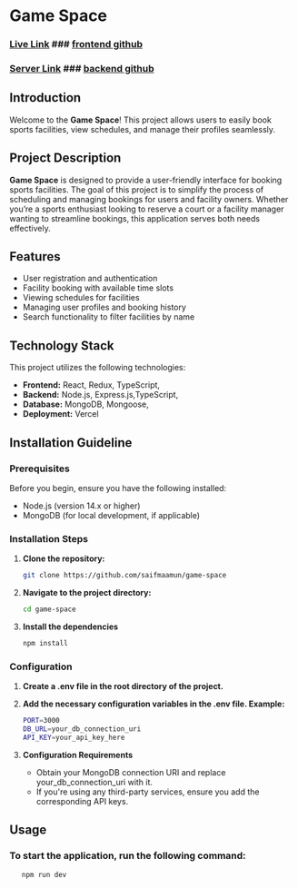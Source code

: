 # Game Space

### [Live Link](https://github.com) ### [frontend github](https://github.com/saifmaamun/game-space)

### [Server Link](https://gameplan-mu.vercel.app/) ### [backend github](https://github.com/saifmaamun/gameplan)

## Introduction

Welcome to the **Game Space**! This project allows users to easily book sports facilities, view schedules, and manage their profiles seamlessly.

## Project Description

**Game Space** is designed to provide a user-friendly interface for booking sports facilities. The goal of this project is to simplify the process of scheduling and managing bookings for users and facility owners. Whether you’re a sports enthusiast looking to reserve a court or a facility manager wanting to streamline bookings, this application serves both needs effectively.

## Features

- User registration and authentication
- Facility booking with available time slots
- Viewing schedules for facilities
- Managing user profiles and booking history
- Search functionality to filter facilities by name

## Technology Stack

This project utilizes the following technologies:

- **Frontend:** React, Redux, TypeScript,
- **Backend:** Node.js, Express.js,TypeScript,
- **Database:** MongoDB, Mongoose,
- **Deployment:** Vercel

## Installation Guideline

### Prerequisites

Before you begin, ensure you have the following installed:

- Node.js (version 14.x or higher)
- MongoDB (for local development, if applicable)

### Installation Steps

1. **Clone the repository:**
   ```bash
   git clone https://github.com/saifmaamun/game-space
   ```
2. **Navigate to the project directory:**
   ```bash
   cd game-space
   ```
3. **Install the dependencies**
   ```bash
   npm install
   ```

### Configuration

1. **Create a .env file in the root directory of the project.**
2. **Add the necessary configuration variables in the .env file. Example:**

   ```bash
   PORT=3000
   DB_URL=your_db_connection_uri
   API_KEY=your_api_key_here
   ```

3. **Configuration Requirements**

   - Obtain your MongoDB connection URI and replace your_db_connection_uri with it.
   - If you're using any third-party services, ensure you add the corresponding API keys.

## Usage

### To start the application, run the following command:

```bash
   npm run dev
```
